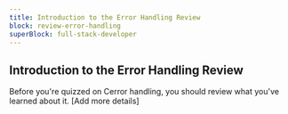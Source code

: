 ```yaml
---
title: Introduction to the Error Handling Review
block: review-error-handling
superBlock: full-stack-developer
---
```


## Introduction to the Error Handling Review

Before you're quizzed on Cerror handling, you should review what you've learned about it. [Add more details]
